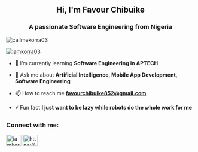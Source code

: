 <h2 align="center">Hi, I'm Favour Chibuike</h2>
<h3 align="center">A passionate Software Engineering from Nigeria</h3>

<p align="left"> <img src="https://komarev.com/ghpvc/?username=callmekorra03&label=Profile%20views&color=0e75b6&style=flat" alt="callmekorra03" /> </p>

<p align="left"> <a href="https://twitter.com/iamkorra03" target="blank"><img src="https://img.shields.io/twitter/follow/iamkorra03?logo=twitter&style=for-the-badge" alt="iamkorra03" /></a> </p>

- 🌱 I’m currently learning **Software Engineering in APTECH**

- 💬 Ask me about **Artificial Intelligence, Mobile App Development, Software Engineering**

- 📫 How to reach me **favourchibuike852@gmail.com**

- ⚡ Fun fact **I just want to be lazy while robots do the whole work for me**

<h3 align="left">Connect with me:</h3>
<p align="left">
<a href="https://twitter.com/iamkorra03" target="blank"><img align="center" src="https://raw.githubusercontent.com/rahuldkjain/github-profile-readme-generator/master/src/images/icons/Social/twitter.svg" alt="iamkorra03" height="30" width="40" /></a>
<a href="https://www.linkedin.com/in/favour-chibuike-9a4a19240/" target="blank"><img align="center" src="https://raw.githubusercontent.com/rahuldkjain/github-profile-readme-generator/master/src/images/icons/Social/linked-in-alt.svg" alt="https://www.linkedin.com/in/favour-chibuike-9a4a19240/" height="30" width="40" /></a>
</p>
